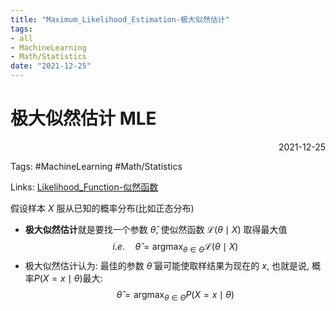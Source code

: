 ```yaml
---
title: "Maximum_Likelihood_Estimation-极大似然估计"
tags:
- all
- MachineLearning
- Math/Statistics
date: "2021-12-25"
---
```

# 极大似然估计 MLE

<div align="right"> 2021-12-25</div>

Tags: #MachineLearning #Math/Statistics 

Links: [Likelihood_Function-似然函数](notes/2022/2022.2/Likelihood_Function-似然函数.md)

假设样本 $X$ 服从已知的概率分布(比如正态分布)
- **极大似然估计**就是要找一个参数 $\hat\theta$,  使似然函数 $\mathcal{L}(\theta \mid X)$ 取得最大值$$i.e.\quad \hat{\theta}=\operatorname{argmax}_{\theta \in \Theta} \mathcal{L}(\theta \mid X)$$
- 极大似然估计认为: 最佳的参数 $\hat\theta$ 最可能使取样结果为现在的 $x$, 也就是说, 概率$P(X=x\mid \theta)$最大:
$$\hat{\theta}=\operatorname{argmax}_{\theta \in \Theta} P(X=x\mid \theta)$$
	

